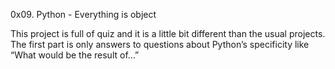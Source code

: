 0x09. Python - Everything is object

This project is full of quiz and it is a little bit different than the usual projects. The first part is only answers to questions about Python’s specificity like “What would be the result of…”
